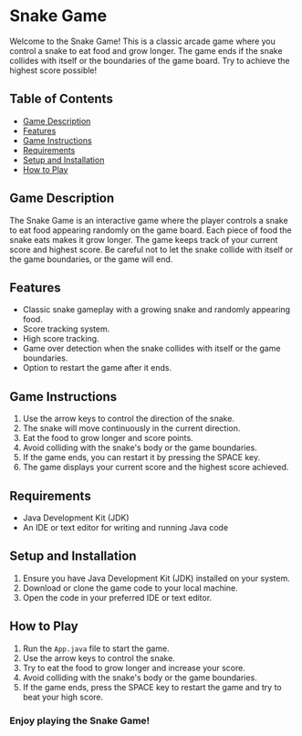 # Snake Game

Welcome to the Snake Game! This is a classic arcade game where you control a snake to eat food and grow longer. The game ends if the snake collides with itself or the boundaries of the game board. Try to achieve the highest score possible!

## Table of Contents
- [Game Description](#game-description)
- [Features](#features)
- [Game Instructions](#game-instructions)
- [Requirements](#requirements)
- [Setup and Installation](#setup-and-installation)
- [How to Play](#how-to-play)

## Game Description

The Snake Game is an interactive game where the player controls a snake to eat food appearing randomly on the game board. Each piece of food the snake eats makes it grow longer. The game keeps track of your current score and highest score. Be careful not to let the snake collide with itself or the game boundaries, or the game will end.

## Features

- Classic snake gameplay with a growing snake and randomly appearing food.
- Score tracking system.
- High score tracking.
- Game over detection when the snake collides with itself or the game boundaries.
- Option to restart the game after it ends.

## Game Instructions

1. Use the arrow keys to control the direction of the snake.
2. The snake will move continuously in the current direction.
3. Eat the food to grow longer and score points.
4. Avoid colliding with the snake's body or the game boundaries.
5. If the game ends, you can restart it by pressing the SPACE key.
6. The game displays your current score and the highest score achieved.

## Requirements

- Java Development Kit (JDK)
- An IDE or text editor for writing and running Java code

## Setup and Installation

1. Ensure you have Java Development Kit (JDK) installed on your system.
2. Download or clone the game code to your local machine.
3. Open the code in your preferred IDE or text editor.

## How to Play

1. Run the `App.java` file to start the game.
2. Use the arrow keys to control the snake.
3. Try to eat the food to grow longer and increase your score.
4. Avoid colliding with the snake's body or the game boundaries.
5. If the game ends, press the SPACE key to restart the game and try to beat your high score.

### Enjoy playing the Snake Game!
